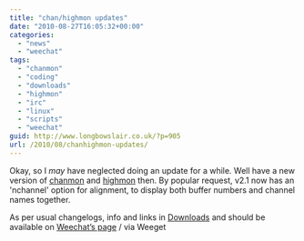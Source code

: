 ```yaml
---
title: "chan/highmon updates"
date: "2010-08-27T16:05:32+00:00"
categories: 
  - "news"
  - "weechat"
tags: 
  - "chanmon"
  - "coding"
  - "downloads"
  - "highmon"
  - "irc"
  - "linux"
  - "scripts"
  - "weechat"
guid: http://www.longbowslair.co.uk/?p=905
url: /2010/08/chanhighmon-updates/
---
```


Okay, so I _may_ have neglected doing an update for a while. Well have a new version of [chanmon](/downloads/weechat-scripts/chanmon/) and [highmon](/downloads/weechat-scripts/highmon/) then.
By popular request, v2.1 now has an 'nchannel' option for alignment, to display both buffer numbers and channel names together.

As per usual changelogs, info and links in [Downloads](/downloads/) and should be available on [Weechat’s page](http://www.weechat.org/scripts/) / via Weeget
